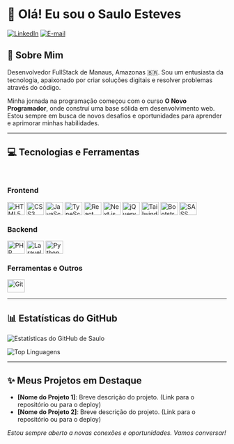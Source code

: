 # 👋 Olá! Eu sou o Saulo Esteves

[![LinkedIn](https://img.shields.io/badge/LinkedIn-0077B5?style=for-the-badge&logo=linkedin&logoColor=white)](https://www.linkedin.com/in/saulo-esteves-8651b1168/)
[![E-mail](https://img.shields.io/badge/Gmail-D14836?style=for-the-badge&logo=gmail&logoColor=white)](mailto:sualoestevesdealmeida27@gmail.com)

## 🚀 Sobre Mim
Desenvolvedor FullStack de Manaus, Amazonas 🇧🇷. Sou um entusiasta da tecnologia, apaixonado por criar soluções digitais e resolver problemas através do código.

Minha jornada na programação começou com o curso **O Novo Programador**, onde construí uma base sólida em desenvolvimento web. Estou sempre em busca de novos desafios e oportunidades para aprender e aprimorar minhas habilidades.

---

## 💻 Tecnologias e Ferramentas

<div style="display: inline_block"><br>
  <h3>Frontend</h3>
  <img align="center" alt="HTML5" height="30" width="40" src="https://cdn.jsdelivr.net/gh/devicons/devicon@latest/icons/html5/html5-original.svg">
  <img align="center" alt="CSS3" height="30" width="40" src="https://cdn.jsdelivr.net/gh/devicons/devicon@latest/icons/css3/css3-original.svg">
  <img align="center" alt="JavaScript" height="30" width="40" src="https://cdn.jsdelivr.net/gh/devicons/devicon@latest/icons/javascript/javascript-original.svg">
  <img align="center" alt="TypeScript" height="30" width="40" src="https://cdn.jsdelivr.net/gh/devicons/devicon@latest/icons/typescript/typescript-original.svg">
  <img align="center" alt="React" height="30" width="40" src="https://cdn.jsdelivr.net/gh/devicons/devicon@latest/icons/react/react-original.svg">
  <img align="center" alt="Next.js" height="30" width="40" src="https://cdn.jsdelivr.net/gh/devicons/devicon@latest/icons/nextjs/nextjs-original.svg">
  <img align="center" alt="jQuery" height="30" width="40" src="https://cdn.jsdelivr.net/gh/devicons/devicon@latest/icons/jquery/jquery-original.svg">
  <img align="center" alt="TailwindCSS" height="30" width="40" src="https://cdn.jsdelivr.net/gh/devicons/devicon@latest/icons/tailwindcss/tailwindcss-original.svg">
  <img align="center" alt="Bootstrap" height="30" width="40" src="https://cdn.jsdelivr.net/gh/devicons/devicon@latest/icons/bootstrap/bootstrap-original.svg">
  <img align="center" alt="SASS" height="30" width="40" src="https://cdn.jsdelivr.net/gh/devicons/devicon@latest/icons/sass/sass-original.svg">
  
  <h3>Backend</h3>
  <img align="center" alt="PHP" height="30" width="40" src="https://cdn.jsdelivr.net/gh/devicons/devicon@latest/icons/php/php-original.svg">
  <img align="center" alt="Laravel" height="30" width="40" src="https://cdn.jsdelivr.net/gh/devicons/devicon@latest/icons/laravel/laravel-original.svg">
  <img align="center" alt="Python" height="30" width="40" src="https://cdn.jsdelivr.net/gh/devicons/devicon@latest/icons/python/python-original.svg">
  
  <h3>Ferramentas e Outros</h3>
  <img align="center" alt="Git" height="30" width="40" src="https://cdn.jsdelivr.net/gh/devicons/devicon@latest/icons/git/git-original.svg">
</div>

---

## 📊 Estatísticas do GitHub

![Estatísticas do GitHub de Saulo](https://github-readme-stats.vercel.app/api?username=SEU-USERNAME-AQUI&show_icons=true&theme=dracula&include_all_commits=true&count_private=true)

![Top Linguagens](https://github-readme-stats.vercel.app/api/top-langs/?username=SEU-USERNAME-AQUI&layout=compact&langs_count=7&theme=dracula)

---

## ✨ Meus Projetos em Destaque

* **[Nome do Projeto 1]**: Breve descrição do projeto. (Link para o repositório ou para o deploy)
* **[Nome do Projeto 2]**: Breve descrição do projeto. (Link para o repositório ou para o deploy)

*Estou sempre aberto a novas conexões e oportunidades. Vamos conversar!*
